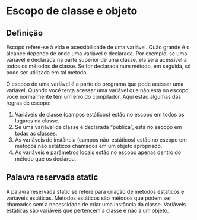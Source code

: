 
# Escopo de classe e objeto
  ## Definição 

Escopo refere-se à vida e acessibilidade de uma variável. Quão grande é o alcance depende de onde uma variável é declarada. Por exemplo, se uma variável é declarada na parte superior de uma classe, ela será acessível a todos os métodos de classe. Se for declarada num método, em seguida, só pode ser utilizada em tal método.

O escopo de uma variável é a parte do programa que pode acessar uma variável. Quando você tenta acessar uma variável que não está no escopo, você normalmente tém um erro do compilador. Aqui estão algumas das regras de escopo:
1. Variáveis ​​de classe (campos estáticos) estão no escopo em todos os lugares na classe.
2. Se uma variável de classe é declarada “pública”, está no escopo em todas as classes.
3. As variáveis ​​de instância (campos não-estáticos) estão no escopo em métodos não estáticos chamados em um objeto apropriado.
4. As variáveis ​​e parâmetros locais estão no escopo apenas dentro do método que os declarou.
    
  ## Palavra reservada static 

A palavra reservada static se refere para criação de métodos estáticos e variáveis estáticas. Métodos estáticos são métodos que podem ser chamados sem a necessidade de criar uma instância da classe. Variáveis estáticas são variáveis que pertencem a classe e não a um objeto.
